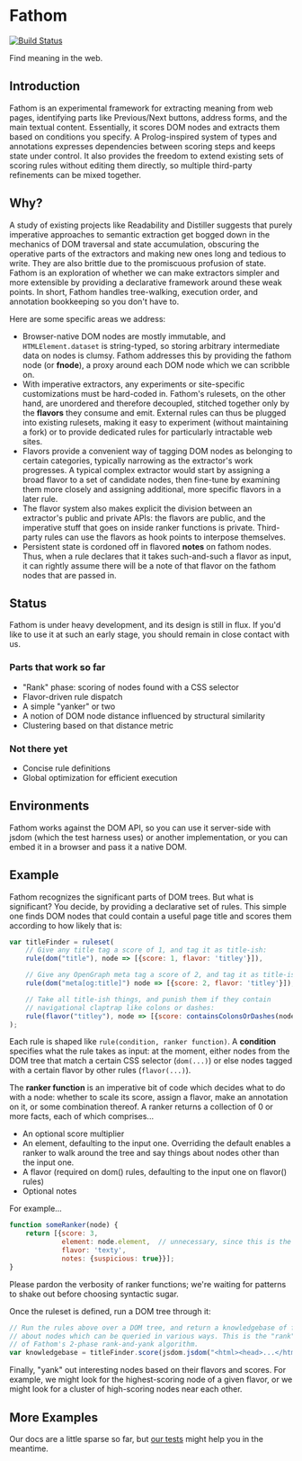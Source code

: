 # Fathom

[![Build Status](https://travis-ci.org/mozilla/fathom.svg?branch=master)](https://travis-ci.org/mozilla/fathom)

Find meaning in the web.

## Introduction

Fathom is an experimental framework for extracting meaning from web pages, identifying parts like Previous/Next buttons, address forms, and the main textual content. Essentially, it scores DOM nodes and extracts them based on conditions you specify. A Prolog-inspired system of types and annotations expresses dependencies between scoring steps and keeps state under control. It also provides the freedom to extend existing sets of scoring rules without editing them directly, so multiple third-party refinements can be mixed together.

## Why?

A study of existing projects like Readability and Distiller suggests that purely imperative approaches to semantic extraction get bogged down in the mechanics of DOM traversal and state accumulation, obscuring the operative parts of the extractors and making new ones long and tedious to write. They are also brittle due to the promiscuous profusion of state. Fathom is an exploration of whether we can make extractors simpler and more extensible by providing a declarative framework around these weak points. In short, Fathom handles tree-walking, execution order, and annotation bookkeeping so you don't have to.

Here are some specific areas we address:

* Browser-native DOM nodes are mostly immutable, and `HTMLElement.dataset` is string-typed, so storing arbitrary intermediate data on nodes is clumsy. Fathom addresses this by providing the fathom node (or **fnode**), a proxy around each DOM node which we can scribble on.
* With imperative extractors, any experiments or site-specific customizations must be hard-coded in. Fathom's rulesets, on the other hand, are unordered and therefore decoupled, stitched together only by the **flavors** they consume and emit. External rules can thus be plugged into existing rulesets, making it easy to experiment (without maintaining a fork) or to provide dedicated rules for particularly intractable web sites.
* Flavors provide a convenient way of tagging DOM nodes as belonging to certain categories, typically narrowing as the extractor's work progresses. A typical complex extractor would start by assigning a broad flavor to a set of candidate nodes, then fine-tune by examining them more closely and assigning additional, more specific flavors in a later rule.
* The flavor system also makes explicit the division between an extractor's public and private APIs: the flavors are public, and the imperative stuff that goes on inside ranker functions is private. Third-party rules can use the flavors as hook points to interpose themselves.
* Persistent state is cordoned off in flavored **notes** on fathom nodes. Thus, when a rule declares that it takes such-and-such a flavor as input, it can rightly assume there will be a note of that flavor on the fathom nodes that are passed in.

## Status

Fathom is under heavy development, and its design is still in flux. If you'd like to use it at such an early stage, you should remain in close contact with us.

### Parts that work so far

* "Rank" phase: scoring of nodes found with a CSS selector
* Flavor-driven rule dispatch
* A simple "yanker" or two
* A notion of DOM node distance influenced by structural similarity
* Clustering based on that distance metric

### Not there yet

* Concise rule definitions
* Global optimization for efficient execution

## Environments

Fathom works against the DOM API, so you can use it server-side with jsdom (which the test harness uses) or another implementation, or you can embed it in a browser and pass it a native DOM.

## Example

Fathom recognizes the significant parts of DOM trees. But what is significant? You decide, by providing a declarative set of rules. This simple one finds DOM nodes that could contain a useful page title and scores them according to how likely that is:

```javascript
var titleFinder = ruleset(
    // Give any title tag a score of 1, and tag it as title-ish:
    rule(dom("title"), node => [{score: 1, flavor: 'titley'}]),

    // Give any OpenGraph meta tag a score of 2, and tag it as title-ish as well:
    rule(dom("meta[og:title]") node => [{score: 2, flavor: 'titley'}]),

    // Take all title-ish things, and punish them if they contain
    // navigational claptrap like colons or dashes:
    rule(flavor("titley"), node => [{score: containsColonsOrDashes(node.element) ? 2 : 1}])
);
```

Each rule is shaped like `rule(condition, ranker function)`. A **condition** specifies what the rule takes as input: at the moment, either nodes from the DOM tree that match a certain CSS selector (`dom(...)`) or else nodes tagged with a certain flavor by other rules (`flavor(...)`).

The **ranker function** is an imperative bit of code which decides what to do with a node: whether to scale its score, assign a flavor, make an annotation on it, or some combination thereof. A ranker returns a collection of 0 or more facts, each of which comprises...

* An optional score multiplier
* An element, defaulting to the input one. Overriding the default enables a ranker to walk around the tree and say things about nodes other than the input one.
* A flavor (required on dom() rules, defaulting to the input one on flavor() rules)
* Optional notes

For example...

```javascript
function someRanker(node) {
    return [{score: 3,
             element: node.element,  // unnecessary, since this is the default
             flavor: 'texty',
             notes: {suspicious: true}}];
}
```

Please pardon the verbosity of ranker functions; we're waiting for patterns to shake out before choosing syntactic sugar.

Once the ruleset is defined, run a DOM tree through it:

```javascript
// Run the rules above over a DOM tree, and return a knowledgebase of facts
// about nodes which can be queried in various ways. This is the "rank" phase
// of Fathom's 2-phase rank-and-yank algorithm.
var knowledgebase = titleFinder.score(jsdom.jsdom("<html><head>...</html>"));
```

Finally, "yank" out interesting nodes based on their flavors and scores. For example, we might look for the highest-scoring node of a given flavor, or we might look for a cluster of high-scoring nodes near each other.

## More Examples

Our docs are a little sparse so far, but [our tests](https://github.com/mozilla/fathom/tree/master/test) might help you in the meantime.
